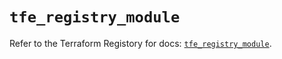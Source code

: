 # `tfe_registry_module`

Refer to the Terraform Registory for docs: [`tfe_registry_module`](https://www.terraform.io/docs/providers/tfe/r/registry_module).
